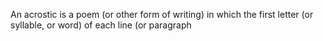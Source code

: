 An acrostic is a poem (or other form of writing) in which the first letter (or syllable, or word) of each line (or paragraph
